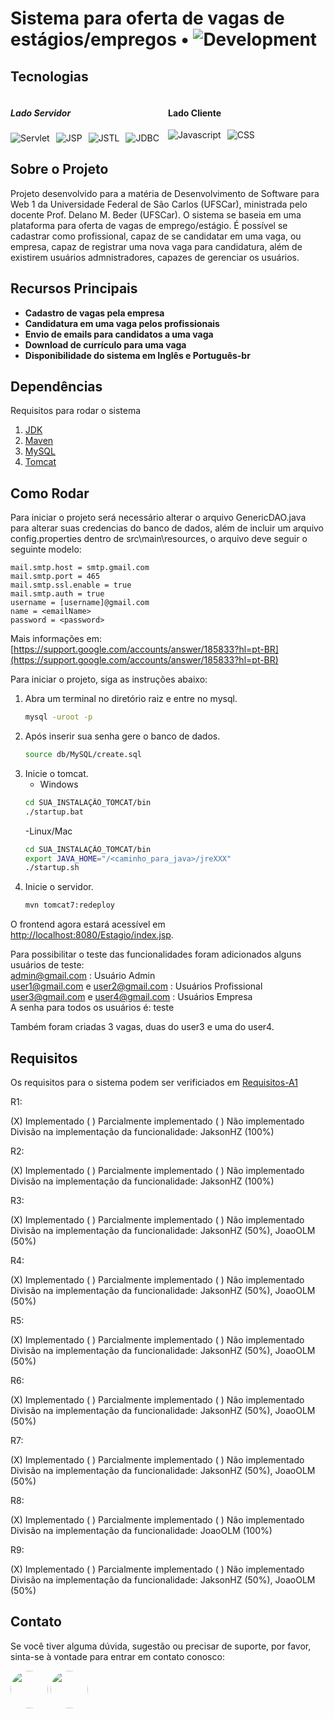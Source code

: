 # Sistema para oferta de vagas de estágios/empregos • ![Development](https://img.shields.io/badge/Ativo-blue)

## Tecnologias  
<div style="display: flex; justify-content: space-between;">
    <div style="flex: 1;">
        <h5>Lado Servidor</h5>
        <div style="display: flex; flex-wrap: wrap; gap: 10px;">
            <img src="https://img.shields.io/badge/Servlet-CB3837.svg?style=for-the-badge" alt="Servlet" />
            <img src="https://img.shields.io/badge/JSP-61DAFB.svg?style=for-the-badge" alt="JSP" />
            <img src="https://img.shields.io/badge/JSTL-092E20.svg?style=for-the-badge" alt="JSTL" />
            <img src="https://img.shields.io/badge/JDBC-38B2AC.svg?style=for-the-badge" alt="JDBC" />
        </div>
    </div>
    <div style="flex: 1;">
        <h4>Lado Cliente</h4>
        <div style="display: flex; flex-wrap: wrap; gap: 10px;">
            <img src="https://shields.io/badge/JavaScript-F7DF1E?logo=JavaScript&logoColor=000&style=flat-square" alt="Javascript" />
            <img src="https://shields.io/badge/CSS-0000FF?logo=CSS3&logoColor=000&style=flat-square" alt="CSS" />
        </div>
    </div>
</div>


## Sobre o Projeto

Projeto desenvolvido para a matéria de Desenvolvimento de Software para Web 1 da Universidade Federal de São Carlos (UFSCar), ministrada pelo docente Prof. Delano M. Beder (UFSCar). O sistema se baseia em uma plataforma para oferta de vagas de emprego/estágio. É possível se cadastrar como profissional, capaz de se candidatar em uma vaga, ou empresa, capaz de registrar uma nova vaga para candidatura, além de existirem usuários admnistradores, capazes de gerenciar os usuários. 

## Recursos Principais

- **Cadastro de vagas pela empresa** 
- **Candidatura em uma vaga pelos profissionais** 
- **Envio de emails para candidatos a uma vaga**
- **Download de currículo para uma vaga**
- **Disponibilidade do sistema em Inglês e Português-br**

## Dependências
Requisitos para rodar o sistema
1. [JDK](https://openjdk.java.net/)
2. [Maven](https://maven.apache.org/)
3. [MySQL](https://www.mysql.com/)
4. [Tomcat](https://tomcat.apache.org/)

## Como Rodar
Para iniciar o projeto será necessário alterar o arquivo GenericDAO.java para alterar suas credencias do banco de dados, além de incluir um arquivo config.properties dentro de src\main\resources\, o arquivo deve seguir o seguinte modelo:

    mail.smtp.host = smtp.gmail.com  
    mail.smtp.port = 465  
    mail.smtp.ssl.enable = true  
    mail.smtp.auth = true  
    username = [username]@gmail.com  
    name = <emailName>
    password = <password>  

Mais informações em: [https://support.google.com/accounts/answer/185833?hl=pt-BR](https://support.google.com/accounts/answer/185833?hl=pt-BR)

Para iniciar o projeto, siga as instruções abaixo:

1. Abra um terminal no diretório raiz e entre no mysql.
   ```bash
   mysql -uroot -p
   ```
2. Após inserir sua senha gere o banco de dados.
   ```bash
   source db/MySQL/create.sql
   ```
4. Inicie o tomcat.
    - Windows
   ```bash
   cd SUA_INSTALAÇÂO_TOMCAT/bin
   ./startup.bat
   ```
   -Linux/Mac
    ```bash
   cd SUA_INSTALAÇÂO_TOMCAT/bin
   export JAVA_HOME="/<caminho_para_java>/jreXXX"
   ./startup.sh
   ```
5. Inicie o servidor.
   ```bash
   mvn tomcat7:redeploy
   ```

O frontend agora estará acessível em [http://localhost:8080/Estagio/index.jsp](http://localhost:8080/Estagio/index.jsp).

Para possibilitar o teste das funcionalidades foram adicionados alguns usuários de teste:  
    admin@gmail.com : Usuário Admin  
    user1@gmail.com e user2@gmail.com : Usuários Profissional  
    user3@gmail.com e user4@gmail.com : Usuários Empresa  
A senha para todos os usuários é: teste

Também foram criadas 3 vagas, duas do user3 e uma do user4.

## Requisitos 

Os requisitos para o sistema podem ser verificiados em [Requisitos-A1](Requisitos-A1.pdf)


R1:

(X) Implementado ( ) Parcialmente implementado ( ) Não implementado  
Divisão na implementação da funcionalidade: JaksonHZ (100%)

R2:

(X) Implementado ( ) Parcialmente implementado ( ) Não implementado  
Divisão na implementação da funcionalidade: JaksonHZ (100%)

R3:

(X) Implementado ( ) Parcialmente implementado ( ) Não implementado  
Divisão na implementação da funcionalidade: JaksonHZ (50%), JoaoOLM (50%)

R4:

(X) Implementado ( ) Parcialmente implementado ( ) Não implementado   
Divisão na implementação da funcionalidade: JaksonHZ (50%), JoaoOLM (50%)

R5:

(X) Implementado ( ) Parcialmente implementado ( ) Não implementado  
Divisão na implementação da funcionalidade: JaksonHZ (50%), JoaoOLM (50%)

R6:

(X) Implementado ( ) Parcialmente implementado ( ) Não implementado  
Divisão na implementação da funcionalidade: JaksonHZ (50%), JoaoOLM (50%)

R7:

(X) Implementado ( ) Parcialmente implementado ( ) Não implementado  
Divisão na implementação da funcionalidade: JaksonHZ (50%), JoaoOLM (50%)

R8:

(X) Implementado ( ) Parcialmente implementado ( ) Não implementado  
Divisão na implementação da funcionalidade: JoaoOLM (100%)

R9:

(X) Implementado ( ) Parcialmente implementado ( ) Não implementado  
Divisão na implementação da funcionalidade: JaksonHZ (50%), JoaoOLM (50%)

## Contato

Se você tiver alguma dúvida, sugestão ou precisar de suporte, por favor, sinta-se à vontade para entrar em contato conosco:

[<img src="https://github.com/JoaoOLM.png" width="60px;" style="border-radius:50%"/>](https://github.com/JoaoOLM/)
[<img src="https://github.com/JaksonHZ.png" width="60px;" style="border-radius:50%"/>](https://github.com/JaksonHZ/)
